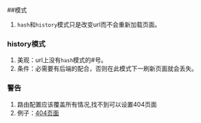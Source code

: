 ##模式
1. `hash`和`history`模式只是改变url而不会重新加载页面。

### history模式
1. 美观：url上没有`hash`模式的#号。
2. 条件：必需要有后端的配合，否则在此模式下一刷新页面就会丢失。

### 警告
1. 路由配置应该覆盖所有情况,找不到可以设置404页面
2. 例子：[404页面](../images/404.png)